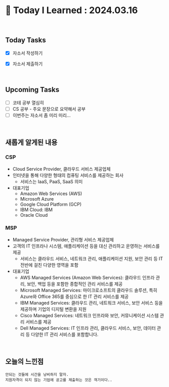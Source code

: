 # 📌 Today I Learned : 2024.03.16

<br>

## Today Tasks

- [x]  자소서 작성하기
- [x]  자소서 제출하기



<br>

## Upcoming Tasks

- [ ]  코테 공부 열심히
- [ ]  CS 공부 - 주요 문장으로 요약해서 공부
- [ ]  이번주는 자소서 좀 미리 미리...

<br>

## 새롭게 알게된 내용

### CSP
- Cloud Service Provider, 클라우드 서비스 제공업체
- 인터넷을 통해 다양한 형태의 컴퓨팅 서비스를 제공하는 회사
  - 서비스는 IaaS, PaaS, SaaS 의미
- 대표기업
  - Amazon Web Services (AWS)
  - Microsoft Azure
  - Google Cloud Platform (GCP)
  - IBM Cloud: IBM
  - Oracle Cloud

### MSP
- Managed Service Provider, 관리형 서비스 제공업체
- 고객의 IT 인프라나 시스템, 애플리케이션 등을 대신 관리하고 운영하는 서비스를 제공
  - 서비스는 클라우드 서비스, 네트워크 관리, 애플리케이션 지원, 보안 관리 등 IT 전반에 걸친 다양한 영역을 포함
- 대표기업
  - AWS Managed Services (Amazon Web Services): 클라우드 인프라 관리, 보안, 백업 등을 포함한 종합적인 관리 서비스를 제공
  - Microsoft Managed Services: 마이크로소프트의 클라우드 솔루션, 특히 Azure와 Office 365를 중심으로 한 IT 관리 서비스를 제공
  - IBM Managed Services: 클라우드 관리, 네트워크 서비스, 보안 서비스 등을 제공하며 기업의 디지털 변환을 지원 
  - Cisco Managed Services: 네트워크 인프라와 보안, 커뮤니케이션 시스템 관리 서비스를 제공
  - Dell Managed Services: IT 인프라 관리, 클라우드 서비스, 보안, 데이터 관리 등 다양한 IT 관리 서비스를 포함합니다.


<br>

## 오늘의 느낀점
```
안되는 것들에 시간을 낭비하지 말자.
지원자격이 되지 않는 기업에 공고를 제출하는 것은 객기이다..


```
